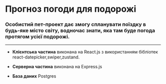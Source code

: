# Прогноз погоди для подорожі

### Особистий пет-проект дає змогу спланувати поїздку в будь-яке місто світу, водночас знати, яка там буде погода протягом усієї подорожі.

---

- **Клієнтська частина** виконана на React.js з використанням бібліотек react-datepicker,swiper,zustand.

- **Серверна частина** виконана на Express.js

- **База даних** Postgres
